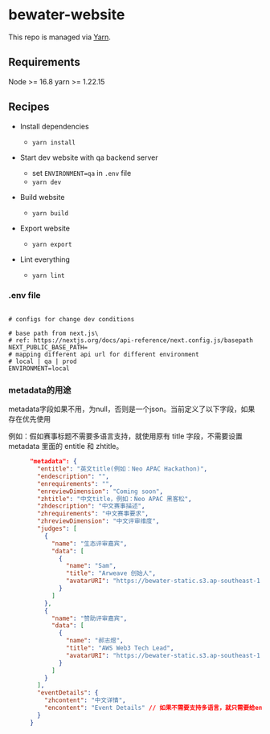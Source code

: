 # bewater-website

This repo is managed via [Yarn](https://yarnpkg.com).

## Requirements
Node >= 16.8
yarn >= 1.22.15

## Recipes

* Install dependencies
  * `yarn install`

* Start dev website with qa backend server
  * set `ENVIRONMENT=qa` in `.env` file
  * `yarn dev`

* Build website
  * `yarn build`
* Export website
  * `yarn export`
* Lint everything
  * `yarn lint`


### .env file
```

# configs for change dev conditions

# base path from next.js\
# ref: https://nextjs.org/docs/api-reference/next.config.js/basepath
NEXT_PUBLIC_BASE_PATH=
# mapping different api url for different environment
# local | qa | prod
ENVIRONMENT=local
```

### metadata的用途

metadata字段如果不用，为null，否则是一个json。当前定义了以下字段，如果存在优先使用

例如：假如赛事标题不需要多语言支持，就使用原有 title 字段，不需要设置 metadata 里面的 entitle 和 zhtitle。

```json
      "metadata": {
        "entitle": "英文title(例如：Neo APAC Hackathon)",
        "endescription": "",
        "enrequirements": "",
        "enreviewDimension": "Coming soon",
        "zhtitle": "中文title，例如：Neo APAC 黑客松",
        "zhdescription": "中文赛事描述",
        "zhrequirements": "中文赛事要求",
        "zhreviewDimension": "中文评审维度",
        "judges": [
          {
            "name": "生态评审嘉宾",
            "data": [
              {
                "name": "Sam",
                "title": "Arweave 创始人",
                "avatarURI": "https://bewater-static.s3.ap-southeast-1.amazonaws.com/yunying/sam.png"
              }
            ]
          },
          {
            "name": "赞助评审嘉宾",
            "data": [
              {
                "name": "郝志煜",
                "title": "AWS Web3 Tech Lead",
                "avatarURI": "https://bewater-static.s3.ap-southeast-1.amazonaws.com/yunying/20230706154829.jpg"
              }
            ]
          }
        ],
        "eventDetails": {
          "zhcontent": "中文详情",
          "encontent": "Event Details" // 如果不需要支持多语言，就只需要给encontent赋值，让zhcontent不存在
        }
      }
```
